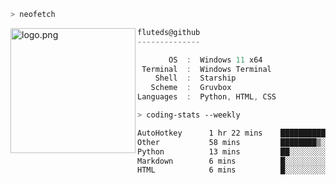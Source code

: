```zsh
> neofetch
```

<!--img align="left" src="https://github.com/fluteds.png" alt="logo.png" width="200"/>-->
<img align="left" src="https://external-content.duckduckgo.com/iu/?u=https%3A%2F%2F78.media.tumblr.com%2F975fca5f82161b190efdcaa05ffbd4ec%2Ftumblr_p6q6m9TJF01x3p3jmo1_500.png&f=1&nofb=1" alt="logo.png" width="200"/>

```csharp
fluteds@github
--------------

       OS  :  Windows 11 x64
 Terminal  :  Windows Terminal
    Shell  :  Starship
   Scheme  :  Gruvbox
Languages  :  Python, HTML, CSS
```

```zsh
> coding-stats --weekly
```

<!--START_SECTION:waka-->

```txt
AutoHotkey      1 hr 22 mins    ███████████▓░░░░░░░░░░░░░   46.60 %
Other           58 mins         ████████▒░░░░░░░░░░░░░░░░   33.08 %
Python          13 mins         ██░░░░░░░░░░░░░░░░░░░░░░░   07.82 %
Markdown        6 mins          █░░░░░░░░░░░░░░░░░░░░░░░░   03.73 %
HTML            6 mins          █░░░░░░░░░░░░░░░░░░░░░░░░   03.46 %
```

<!--END_SECTION:waka-->
